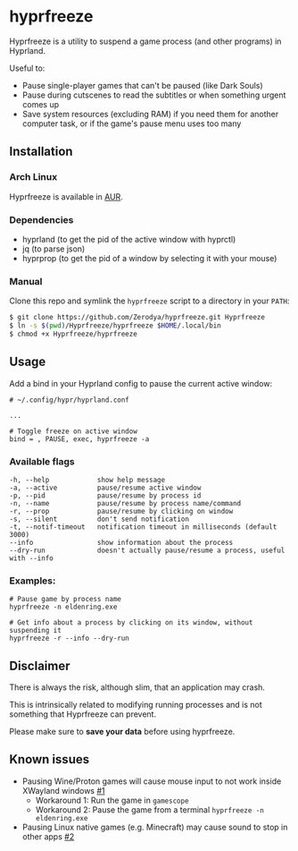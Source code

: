 # hyprfreeze
Hyprfreeze is a utility to suspend a game process (and other programs) in Hyprland.

Useful to:
- Pause single-player games that can't be paused (like Dark Souls)
- Pause during cutscenes to read the subtitles or when something urgent comes up
- Save system resources (excluding RAM) if you need them for another computer task, or if the game's pause menu uses too many

## Installation
### Arch Linux
Hyprfreeze is available in [AUR](https://aur.archlinux.org/packages/hyprfreeze-git).

### Dependencies
- hyprland (to get the pid of the active window with hyprctl)
- jq (to parse json)
- hyprprop (to get the pid of a window by selecting it with your mouse)

### Manual
Clone this repo and symlink the `hyprfreeze` script to a directory in your `PATH`:
```bash
$ git clone https://github.com/Zerodya/hyprfreeze.git Hyprfreeze
$ ln -s $(pwd)/Hyprfreeze/hyprfreeze $HOME/.local/bin
$ chmod +x Hyprfreeze/hyprfreeze
```

## Usage
Add a bind in your Hyprland config to pause the current active window:
```
# ~/.config/hypr/hyprland.conf

...

# Toggle freeze on active window
bind = , PAUSE, exec, hyprfreeze -a
```
### Available flags
```
-h, --help            show help message
-a, --active          pause/resume active window
-p, --pid             pause/resume by process id
-n, --name            pause/resume by process name/command
-r, --prop            pause/resume by clicking on window
-s, --silent          don't send notification
-t, --notif-timeout   notification timeout in milliseconds (default 3000)
--info                show information about the process
--dry-run             doesn't actually pause/resume a process, useful with --info
```
### Examples:
```
# Pause game by process name
hyprfreeze -n eldenring.exe
```
```
# Get info about a process by clicking on its window, without suspending it
hyprfreeze -r --info --dry-run
```
## Disclaimer
There is always the risk, although slim, that an application may crash.

This is intrinsically related to modifying running processes and is not something that Hyprfreeze can prevent.

Please make sure to **save your data** before using hyprfreeze.

## Known issues
- Pausing Wine/Proton games will cause mouse input to not work inside XWayland windows [#1](https://github.com/Zerodya/hyprfreeze/issues/2)
  - Workaround 1: Run the game in `gamescope`
  - Workaround 2: Pause the game from a terminal `hyprfreeze -n eldenring.exe` 
- Pausing Linux native games (e.g. Minecraft) may cause sound to stop in other apps [#2](https://github.com/Zerodya/hyprfreeze/issues/2)
